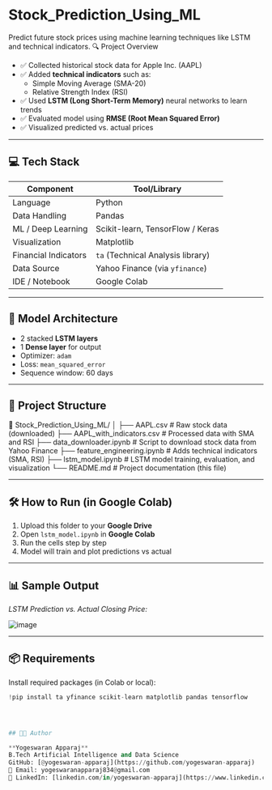 # Stock_Prediction_Using_ML
Predict future stock prices using machine learning techniques like LSTM and technical indicators.
🔍 Project Overview

- ✅ Collected historical stock data for Apple Inc. (AAPL)
- ✅ Added **technical indicators** such as:
  - Simple Moving Average (SMA-20)
  - Relative Strength Index (RSI)
- ✅ Used **LSTM (Long Short-Term Memory)** neural networks to learn trends
- ✅ Evaluated model using **RMSE (Root Mean Squared Error)**
- ✅ Visualized predicted vs. actual prices

---

## 💻 Tech Stack

| Component          | Tool/Library       |
|--------------------|--------------------|
| Language           | Python             |
| Data Handling      | Pandas             |
| ML / Deep Learning | Scikit-learn, TensorFlow / Keras |
| Visualization      | Matplotlib         |
| Financial Indicators | `ta` (Technical Analysis library) |
| Data Source        | Yahoo Finance (via `yfinance`) |
| IDE / Notebook     | Google Colab       |

---

## 🧠 Model Architecture

- 2 stacked **LSTM layers**
- 1 **Dense layer** for output
- Optimizer: `adam`
- Loss: `mean_squared_error`
- Sequence window: 60 days

---

## 📂 Project Structure

📁 Stock_Prediction_Using_ML/
│
├── AAPL.csv                   # Raw stock data (downloaded)
├── AAPL_with_indicators.csv  # Processed data with SMA and RSI
├── data_downloader.ipynb     # Script to download stock data from Yahoo Finance
├── feature_engineering.ipynb # Adds technical indicators (SMA, RSI)
├── lstm_model.ipynb          # LSTM model training, evaluation, and visualization
└── README.md                 # Project documentation (this file)


---

## 🛠️ How to Run (in Google Colab)

1. Upload this folder to your **Google Drive**
2. Open `lstm_model.ipynb` in **Google Colab**
3. Run the cells step by step
4. Model will train and plot predictions vs actual

---

## 📊 Sample Output

*LSTM Prediction vs. Actual Closing Price:*

![image](https://github.com/user-attachments/assets/9697a175-03e2-45fe-8e2e-5f4f0ec4eace)


---

## 📦 Requirements

Install required packages (in Colab or local):

```python
!pip install ta yfinance scikit-learn matplotlib pandas tensorflow




## 👨‍💻 Author

**Yogeswaran Apparaj**  
B.Tech Artificial Intelligence and Data Science  
GitHub: [@yogeswaran-apparaj](https://github.com/yogeswaran-apparaj)
📧 Email: yogeswaranapparaj834@gmail.com  
🔗 LinkedIn: [linkedin.com/in/yogeswaran-apparaj](https://www.linkedin.com/in/yogeswaran-apparaj-637a4536b/)
